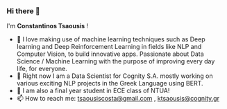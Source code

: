 ### Hi there 👋

I'm **Constantinos Tsaousis** !

- :thinking: I love making use of machine learning techniques such as Deep learning and Deep Reinforcement Learning in fields like NLP and Computer Vision, to build innovative apps. Passionate about Data Science / Machine Learning with the purpose of improving every day life, for everyone.
- :office: Right now I am a Data Scientist for Cognity S.A. mostly working on various exciting NLP projects in the Greek Language using BERT.
- :school: I am also a final year student in ECE class of NTUA!
-  📫 How to reach me: tsaousiscosta@gmail.com , ktsaousis@cognity.gr



